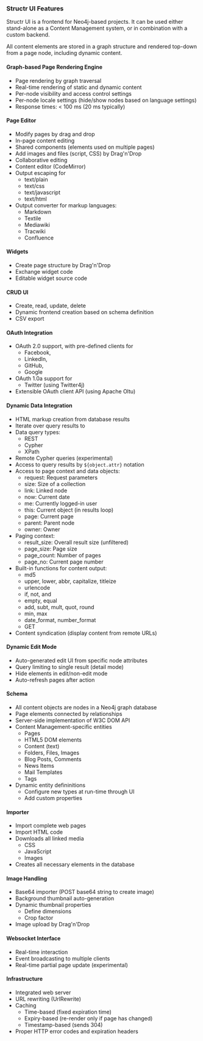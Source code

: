### Structr UI Features

Structr UI is a frontend for Neo4j-based projects. It can be used either stand-alone as a Content Management system, or in combination with a custom backend.

All content elements are stored in a graph structure and rendered top-down from a page node, including dynamic content.

#### Graph-based Page Rendering Engine
- Page rendering by graph traversal
- Real-time rendering of static and dynamic content
- Per-node visibility and access control settings
- Per-node locale settings (hide/show nodes based on language settings)
- Response times: < 100 ms (20 ms typically)

#### Page Editor
- Modify pages by drag and drop
- In-page content editing
- Shared components (elements used on multiple pages)
- Add images and files (script, CSS) by Drag'n'Drop
- Collaborative editing
- Content editor (CodeMirror)
- Output escaping for
    - text/plain
    - text/css
    - text/javascript
    - text/html
- Output converter for markup languages:
    - Markdown
    - Textile
    - Mediawiki
    - Tracwiki
    - Confluence

#### Widgets
- Create page structure by Drag'n'Drop
- Exchange widget code
- Editable widget source code

#### CRUD UI
- Create, read, update, delete
- Dynamic frontend creation based on schema definition
- CSV export

#### OAuth Integration
- OAuth 2.0 support, with pre-defined clients for
    - Facebook,
    - LinkedIn,
    - GitHub,
    - Google
- OAuth 1.0a support for
    - Twitter (using Twitter4j)
- Extensible OAuth client API (using Apache Oltu)

#### Dynamic Data Integration
- HTML markup creation from database results
- Iterate over query results to 
- Data query types:
    - REST
    - Cypher
    - XPath
- Remote Cypher queries (experimental)
- Access to query results by `${object.attr}` notation
- Access to page context and data objects:
    - request: Request parameters
    - size: Size of a collection
    - link: Linked node
    - now: Current date
    - me: Currently logged-in user
    - this: Current object (in results loop)
    - page: Current page
    - parent: Parent node
    - owner: Owner
- Paging context:
    - result_size: Overall result size (unfiltered)
    - page_size: Page size
    - page_count: Number of pages
    - page_no: Current page number
- Built-in functions for content output:
    - md5
    - upper, lower, abbr, capitalize, titleize
    - urlencode
    - if, not, and
    - empty, equal
    - add, subt, mult, quot, round
    - min, max
    - date_format, number_format
    - GET
- Content syndication (display content from remote URLs)
    
#### Dynamic Edit Mode
- Auto-generated edit UI from specific node attributes
- Query limiting to single result (detail mode)
- Hide elements in edit/non-edit mode
- Auto-refresh pages after action

#### Schema
- All content objects are nodes in a Neo4j graph database
- Page elements connected by relationships
- Server-side implementation of W3C DOM API
- Content Management-specific entities
    - Pages
    - HTML5 DOM elements
    - Content (text)
    - Folders, Files, Images
    - Blog Posts, Comments
    - News Items
    - Mail Templates
    - Tags
- Dynamic entity defininitions
    - Configure new types at run-time through UI
    - Add custom properties

#### Importer
- Import complete web pages
- Import HTML code
- Downloads all linked media
    - CSS
    - JavaScript
    - Images
- Creates all necessary elements in the database

#### Image Handling
- Base64 importer (POST base64 string to create image)
- Background thumbnail auto-generation
- Dynamic thumbnail properties
    - Define dimensions
    - Crop factor
- Image upload by Drag'n'Drop

#### Websocket Interface
- Real-time interaction
- Event broadcasting to multiple clients
- Real-time partial page update (experimental)

#### Infrastructure
- Integrated web server
- URL rewriting (UrlRewrite)
- Caching
    - Time-based (fixed expiration time)
    - Expiry-based (re-render only if page has changed)
    - Timestamp-based (sends 304)
- Proper HTTP error codes and expiration headers
